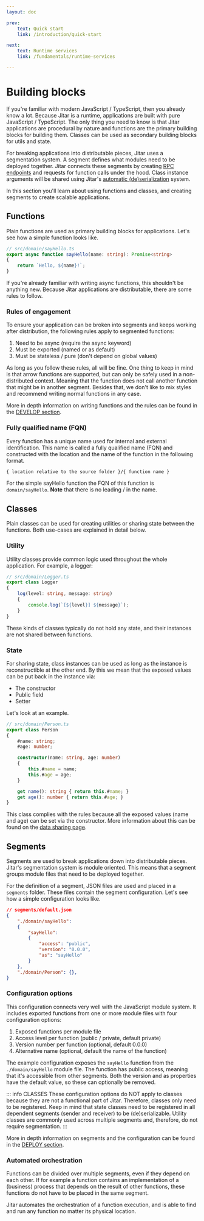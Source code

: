 ```yaml
---
layout: doc

prev:
    text: Quick start
    link: /introduction/quick-start

next:
    text: Runtime services
    link: /fundamentals/runtime-services

---
```


# Building blocks

If you're familiar with modern JavaScript / TypeScript, then you already know a lot. Because Jitar is a runtime, applications are built with pure JavaScript / TypeScript. The only thing you need to know is that Jitar applications are procedural by nature and functions are the primary building blocks for building them. Classes can be used as secondary building blocks for utils and state.

For breaking applications into distributable pieces, Jitar uses a segmentation system. A segment defines what modules need to be deployed together. Jitar connects these segments by creating [RPC endpoints](../integrate/rpc-api) and requests for function calls under the hood. Class instance arguments will be shared using Jitar's [automatic (de)serialization](../develop/data-sharing#automatic-de-serialization) system.

In this section you'll learn about using functions and classes, and creating segments to create scalable applications.

## Functions

Plain functions are used as primary building blocks for applications. Let's see how a simple function looks like.

```ts
// src/domain/sayHello.ts
export async function sayHello(name: string): Promise<string>
{
    return `Hello, ${name}!`;
}
```

If you're already familiar with writing async functions, this shouldn't be anything new. Because Jitar applications are distributable, there are some rules to follow.

### Rules of engagement

To ensure your application can be broken into segments and keeps working after distribution, the following rules apply to segmented functions:

1. Need to be async (require the async keyword)
1. Must be exported (named or as default)
1. Must be stateless / pure (don't depend on global values)

As long as you follow these rules, all will be fine. One thing to keep in mind is that arrow functions are supported, but can only be safely used in a non-distributed context. Meaning that the function does not call another function that might be in another segment. Besides that, we don't like to mix styles and recommend writing normal functions in any case.

More in depth information on writing functions and the rules can be found in the [DEVELOP section](../develop/writing-functions).

### Fully qualified name (FQN)

Every function has a unique name used for internal and external identification. This name is called a fully qualified name (FQN) and constructed with the location and the name of the function in the following format.

```txt
{ location relative to the source folder }/{ function name }
```

For the simple sayHello function the FQN of this function is `domain/sayHello`. **Note** that there is no leading / in the name.

## Classes

Plain classes can be used for creating utilities or sharing state between the functions. Both use-cases are explained in detail below.

### Utility

Utility classes provide common logic used throughout the whole application. For example, a logger:

```ts
// src/domain/Logger.ts
export class Logger
{
    log(level: string, message: string)
    {
        console.log(`[${level}] ${message}`);
    }
}
```

These kinds of classes typically do not hold any state, and their instances are not shared between functions.

### State

For sharing state, class instances can be used as long as the instance is reconstructible at the other end. By this we mean that the exposed values can be put back in the instance via:

* The constructor
* Public field
* Setter

Let's look at an example.

```ts
// src/domain/Person.ts
export class Person
{
    #name: string;
    #age: number;

    constructor(name: string, age: number)
    {
        this.#name = name;
        this.#age = age;
    }

    get name(): string { return this.#name; }
    get age(): number { return this.#age; }
}
```

This class complies with the rules because all the exposed values (name and age) can be set via the constructor. More information about this can be found on the [data sharing page](../develop/data-sharing).

## Segments

Segments are used to break applications down into distributable pieces. Jitar's segmentation system is module oriented. This means that a segment groups module files that need to be deployed together.

For the definition of a segment, JSON files are used and placed in a `segments` folder. These files contain the segment configuration. Let's see how a simple configuration looks like.

```json
// segments/default.json
{
    "./domain/sayHello":
    {
        "sayHello":
        {
            "access": "public",
            "version": "0.0.0",
            "as": "sayHello"
        }
    },
    "./domain/Person": {},
}
```

### Configuration options

This configuration connects very well with the JavaScript module system. It includes exported functions from one or more module files with four configuration options:

1. Exposed functions per module file
1. Access level per function (public / private, default private)
1. Version number per function (optional, default 0.0.0)
1. Alternative name (optional, default the name of the function)

The example configuration exposes the `sayHello` function from the `./domain/sayHello` module file. The function has public access, meaning that it's accessible from other segments. Both the version and as properties have the default value, so these can optionally be removed.

::: info CLASSES
These configuration options do NOT apply to classes because they are not a functional part of Jitar. Therefore, classes only need to be registered. Keep in mind that state classes need to be registered in all dependent segments (sender and receiver) to be (de)serializable. Utility classes are commonly used across multiple segments and, therefore, do not require segmentation.
:::

More in depth information on segments and the configuration can be found in the [DEPLOY section](../deploy/segmentation).

### Automated orchestration

Functions can be divided over multiple segments, even if they depend on each other. If for example a function contains an implementation of a (business) process that depends on the result of other functions, these functions do not have to be placed in the same segment.

Jitar automates the orchestration of a function execution, and is able to find and run any function no matter its physical location.
